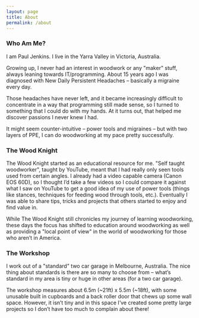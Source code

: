 ```yaml
---
layout: page
title: About
permalink: /about
---
```

### Who Am Me?
I am Paul Jenkins. I live in the Yarra Valley in Victoria, Australia.

Growing up, I never had an interest in woodwork or any "maker" stuff, always leaning towards IT/programming. About 15 years ago I was diagnosed with New Daily Persistent Headaches – basically a migraine every day. 

Those headaches have never left, and it became increasingly difficult to concentrate in a way that programming still made sense, so I turned to something that I could do with my hands. At it turns out, that helped me discover passions I never knew I had.

It might seem counter-intuitive – power tools and migraines – but with two layers of PPE, I can do woodworking at my pace pretty successfully.

### The Wood Knight
The Wood Knight started as an educational resource for me. "Self taught woodworker", taught by YouTube, meant that I had really only seen tools used from certain angles. I already had a video capable camera (Canon EOS 60D), so I thought I’d take a few videos so I could compare it against what I saw on YouTube to get a good idea of my use of power tools (things like stances, techniques for feeding wood through tools, etc.). Eventually I was able to share tips, tricks and projects that others started to enjoy and find value in.

While The Wood Knight still chronicles my journey of learning woodworking, these days the focus has shifted to education around woodworking as well as providing a "local point of view" in the world of woodworking for those who aren’t in America.


### The Workshop
I work out of a "standard" two car garage in Melbourne, Australia. The nice thing about standards is there are so many to choose from – what’s standard in my area is tiny or huge in other areas (for a two car garage).

The workshop measures about 6.5m (~21ft) x 5.5m (~18ft), with some unusable built in cupboards and a back roller door that chews up some wall space. However, it isn’t tiny and in this space I’ve created some pretty large projects so I don’t have too much to complain about there!